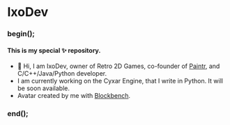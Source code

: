 # IxoDev

### begin();

#### This is my special ✨ repository.

- 👋 Hi, I am IxoDev, owner of Retro 2D Games, co-founder of <a href="https://paintr-ai.github.io/">Paintr</a>, and C/C++/Java/Python developer.
- I am currently working on the Cyxar Engine, that I write in Python. It will be soon available.
- Avatar created by me with <a href="https://www.blockbench.net/">Blockbench</a>.

### end();
<!--
ixodev/ixodev is a ✨ special ✨ repository because its `README.md` (this file) appears on your GitHub profile.
You can click the Preview link to take a look at your changes.
-->

